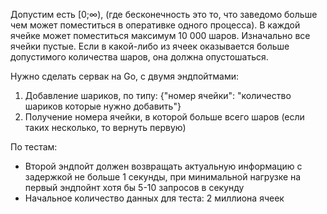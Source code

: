 Допустим есть [0;∞), (где бесконечность это то, что заведомо больше чем может поместиться 
в оперативке одного процесса). В каждой ячейке может поместиться максимум 10 000 шаров.
Изначально все ячейки пустые. Если в какой-либо из ячеек оказывается больше допустимого количества шаров, она должна опустошаться. 

Нужно сделать сервак на Go, с двумя эндпойтмами:
1. Добавление шариков, по типу: {"номер ячейки": "количество шариков которые нужно добавить"}
2. Получение номера ячейки, в которой больше всего шаров (если таких несколько, то вернуть первую)

По тестам:
- Второй эндпойт должен возвращать актуальную информацию с задержкой не больше 1 секунды, 
  при минимальной нагрузке на первый эндпойнт хотя бы 5-10 запросов в секунду
- Начальное количество данных для теста: 2 миллиона ячеек
